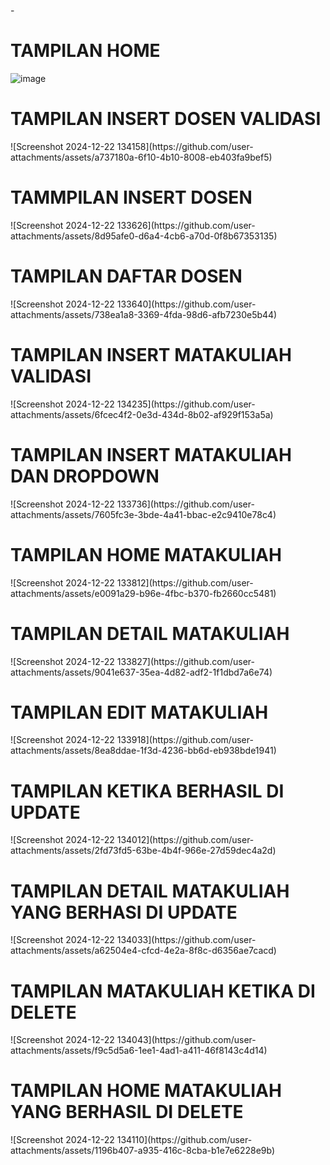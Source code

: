 -<h1>TAMPILAN HOME</h1>
![image](https://github.com/user-attachments/assets/2a7a3dd4-e3fc-4efc-a355-167f62002d06)

<h1>TAMPILAN INSERT DOSEN VALIDASI</h1>
![Screenshot 2024-12-22 134158](https://github.com/user-attachments/assets/a737180a-6f10-4b10-8008-eb403fa9bef5)

<h1>TAMMPILAN INSERT DOSEN</h1>
![Screenshot 2024-12-22 133626](https://github.com/user-attachments/assets/8d95afe0-d6a4-4cb6-a70d-0f8b67353135)

<h1>TAMPILAN DAFTAR DOSEN</h1>
![Screenshot 2024-12-22 133640](https://github.com/user-attachments/assets/738ea1a8-3369-4fda-98d6-afb7230e5b44)

<h1>TAMPILAN INSERT MATAKULIAH VALIDASI</h1>
![Screenshot 2024-12-22 134235](https://github.com/user-attachments/assets/6fcec4f2-0e3d-434d-8b02-af929f153a5a)

<h1>TAMPILAN INSERT MATAKULIAH DAN DROPDOWN</h1>
![Screenshot 2024-12-22 133736](https://github.com/user-attachments/assets/7605fc3e-3bde-4a41-bbac-e2c9410e78c4)

<h1>TAMPILAN HOME MATAKULIAH</h1>
![Screenshot 2024-12-22 133812](https://github.com/user-attachments/assets/e0091a29-b96e-4fbc-b370-fb2660cc5481)

<h1>TAMPILAN DETAIL MATAKULIAH</h1>
![Screenshot 2024-12-22 133827](https://github.com/user-attachments/assets/9041e637-35ea-4d82-adf2-1f1dbd7a6e74)

<h1>TAMPILAN EDIT MATAKULIAH</h1>
![Screenshot 2024-12-22 133918](https://github.com/user-attachments/assets/8ea8ddae-1f3d-4236-bb6d-eb938bde1941)

<h1>TAMPILAN KETIKA BERHASIL DI UPDATE</h1>
![Screenshot 2024-12-22 134012](https://github.com/user-attachments/assets/2fd73fd5-63be-4b4f-966e-27d59dec4a2d)

<h1>TAMPILAN DETAIL MATAKULIAH YANG BERHASI DI UPDATE</h1>
![Screenshot 2024-12-22 134033](https://github.com/user-attachments/assets/a62504e4-cfcd-4e2a-8f8c-d6356ae7cacd)

<h1>TAMPILAN MATAKULIAH KETIKA DI DELETE</h1>
![Screenshot 2024-12-22 134043](https://github.com/user-attachments/assets/f9c5d5a6-1ee1-4ad1-a411-46f8143c4d14)

<h1>TAMPILAN HOME MATAKULIAH YANG BERHASIL DI DELETE</h1>
![Screenshot 2024-12-22 134110](https://github.com/user-attachments/assets/1196b407-a935-416c-8cba-b1e7e6228e9b)
